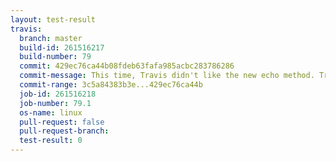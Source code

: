 ```yaml
---
layout: test-result
travis:
  branch: master
  build-id: 261516217
  build-number: 79
  commit: 429ec76ca44b08fdeb63fafa985acbc283786286
  commit-message: This time, Travis didn't like the new echo method. Try to 'fix' it yet another time...
  commit-range: 3c5a84383b3e...429ec76ca44b
  job-id: 261516218
  job-number: 79.1
  os-name: linux
  pull-request: false
  pull-request-branch: 
  test-result: 0
---
```

